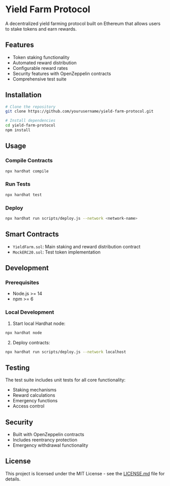 # Yield Farm Protocol

A decentralized yield farming protocol built on Ethereum that allows users to stake tokens and earn rewards.

## Features

- Token staking functionality
- Automated reward distribution
- Configurable reward rates
- Security features with OpenZeppelin contracts
- Comprehensive test suite

## Installation

```bash
# Clone the repository
git clone https://github.com/yourusername/yield-farm-protocol.git

# Install dependencies
cd yield-farm-protocol
npm install
```

## Usage

### Compile Contracts
```bash
npx hardhat compile
```

### Run Tests
```bash
npx hardhat test
```

### Deploy
```bash
npx hardhat run scripts/deploy.js --network <network-name>
```

## Smart Contracts

- `YieldFarm.sol`: Main staking and reward distribution contract
- `MockERC20.sol`: Test token implementation

## Development

### Prerequisites
- Node.js >= 14
- npm >= 6

### Local Development
1. Start local Hardhat node:
```bash
npx hardhat node
```

2. Deploy contracts:
```bash
npx hardhat run scripts/deploy.js --network localhost
```

## Testing
The test suite includes unit tests for all core functionality:
- Staking mechanisms
- Reward calculations
- Emergency functions
- Access control

## Security
- Built with OpenZeppelin contracts
- Includes reentrancy protection
- Emergency withdrawal functionality

## License
This project is licensed under the MIT License - see the [LICENSE.md](LICENSE.md) file for details.